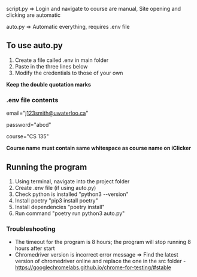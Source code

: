 script.py => Login and navigate to course are manual, Site opening and clicking are automatic

auto.py => Automatic everything, requires .env file

## To use auto.py

1. Create a file called .env in main folder
2. Paste in the three lines below
3. Modify the credentials to those of your own

**Keep the double quotation marks**

### .env file contents

email="j123smith@uwaterloo.ca"

password="abcd"

course="CS 135"

**Course name must contain same whitespace as course name on iClicker**

## Running the program

1. Using terminal, navigate into the project folder
2. Create .env file (if using auto.py)
3. Check python is installed "python3 --version"
4. Install poetry "pip3 install poetry"
5. Install dependencies "poetry install"
6. Run command "poetry run python3 auto.py"

### Troubleshooting

- The timeout for the program is 8 hours; the program will stop running 8 hours after start
- Chromedriver version is incorrect error message => Find the latest version of chromedriver online and replace the one in the src folder - https://googlechromelabs.github.io/chrome-for-testing/#stable
